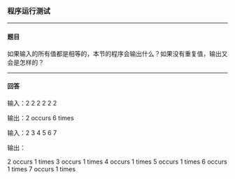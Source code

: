 ### 程序运行测试
***
#### 题目
如果输入的所有值都是相等的，本节的程序会输出什么？如果没有重复值，输出又会是怎样的？

***
#### 回答
输入：2 2 2 2 2 2 

输出：2 occurs 6 times



输入：2 3 4 5 6 7

输出：

2 occurs 1 times
3 occurs 1 times
4 occurs 1 times
5 occurs 1 times
6 occurs 1 times
7 occurs 1 times

